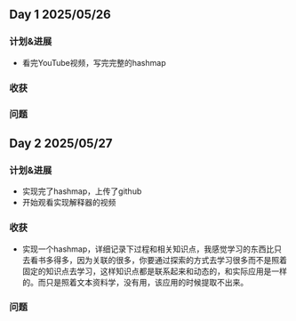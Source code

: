 ## Day 1 2025/05/26

### 计划&进展
- 看完YouTube视频，写完完整的hashmap
### 收获

### 问题

## Day 2 2025/05/27

### 计划&进展
- 实现完了hashmap，上传了github
- 开始观看实现解释器的视频
### 收获
- 实现一个hashmap，详细记录下过程和相关知识点，我感觉学习的东西比只去看书多得多，因为关联的很多，你要通过探索的方式去学习很多而不是照着固定的知识点去学习，这样知识点都是联系起来和动态的，和实际应用是一样的。而只是照着文本资料学，没有用，该应用的时候提取不出来。

### 问题